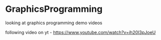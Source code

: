 # GraphicsProgramming
 looking at graphics programming demo videos

following video on yt - https://www.youtube.com/watch?v=ih20l3pJoeU
